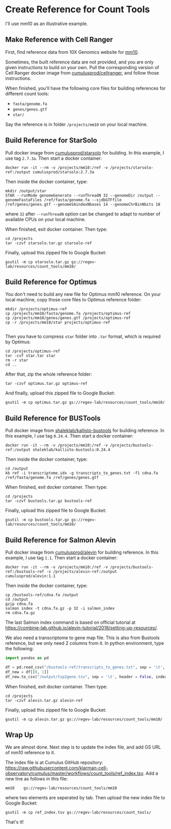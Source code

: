 # Create Reference for Count Tools

I'll use mm10 as an illustrative example.

## Make Reference with Cell Ranger

First, find reference data from 10X Genomics website for [mm10](https://support.10xgenomics.com/single-cell-gene-expression/software/release-notes/build#mm10_3.0.0).

Sometimes, the built reference data are not provided, and you are only given instructions to build on your own. Pull the corresponding version of Cell Ranger docker image from [cumulusprod/cellranger](https://hub.docker.com/r/cumulusprod/cellranger/tags), and follow those instructions.

When finished, you'll have the following core files for building references for different count tools:

* ``fasta/genome.fa``
* ``genes/genes.gtf``
* ``star/``

Say the reference is in folder ``/projects/mm10`` on your local machine.

## Build Reference for StarSolo

Pull docker image from [cumulusprod/starsolo](https://hub.docker.com/r/cumulusprod/starsolo/tags) for building. In this example, I use tag ``2.7.3a``. Then start a docker container:

```
docker run -it --rm -v /projects/mm10:/ref -v /projects/starsolo-ref:/output cumulusprod/starsolo:2.7.3a
```

Then inside the docker container, type:

```
mkdir /output/star
STAR --runMode genomeGenerate --runThreadN 32 --genomeDir /output --genomeFastaFiles /ref/fasta/genome.fa --sjdbGTFfile /ref/genes/genes.gtf --genomeSAindexNbases 14 --genomeChrBinNbits 18
```

where ``32`` after ``--runThreadN`` option can be changed to adapt to number of available CPUs on your local machine.

When finished, exit docker container. Then type:

```
cd /projects
tar -czvf starsolo.tar.gz starsolo-ref
```

Finally, upload this zipped file to Google Bucket:

```
gsutil -m cp starsolo.tar.gz gs://regev-lab/resources/count_tools/mm10/
```

## Build Reference for Optimus

You don't need to build any new file for Optimus mm10 reference. On your local machine, copy those core files to Optimus reference folder:

```
mkdir /projects/optimus-ref
cp /projects/mm10/fasta/genome.fa /projects/optimus-ref
cp /projects/mm10/genes/genes.gtf /projects/optimus-ref
cp -r /projects/mm10/star projects/optimus-ref


```

Then you have to compress ``star`` folder into ``.tar`` format, which is required by Optimus:

```
cd /projects/optimus-ref
tar -cvf star.tar star
rm -r star
cd ..
```

After that, zip the whole reference folder:

```
tar -czvf optimus.tar.gz optimus-ref
```

And finally, upload this zipped file to Google Bucket:

```
gsutil -m cp optimus.tar.gz gs://regev-lab/resources/count_tools/mm10/
```

## Build Reference for BUSTools

Pull docker image from [shaleklab/kallisto-bustools](https://hub.docker.com/r/shaleklab/kallisto-bustools/tags) for building reference. In this example, I use tag ``0.24.4``. Then start a docker container:

```
docker run -it --rm -v /projects/mm10:/ref -v /projects/bustools-ref:/output shaleklab/kallisto-bustools:0.24.4
```

Then inside the docker container, type:

```
cd /output
kb ref -i transcriptome.idx -g transcripts_to_genes.txt -f1 cdna.fa /ref/fasta/genome.fa /ref/genes/genes.gtf
```

When finished, exit docker container. Then type:

```
cd /projects
tar -czvf bustools.tar.gz bustools-ref
```

Finally, upload this zipped file to Google Bucket:

```
gsutil -m cp bustools.tar.gz gs://regev-lab/resources/count_tools/mm10/
```

## Build Reference for Salmon Alevin

Pull docker image from [cumulusprod/alevin](https://hub.docker.com/r/cumulusprod/alevin/tags) for building reference. In this example, I use tag ``1.1``. Then start a docker container:

```
docker run -it --rm -v /projects/mm10:/ref -v /projects/bustools-ref:/bustools-ref -v /projects/alevin-ref:/output cumulusprod/alevin:1.1
```

Then inside the docker container, type:

```
cp /bustools-ref/cdna.fa /output
cd /output
gzip cdna.fa
salmon index -t cdna.fa.gz -p 32 -i salmon_index
rm cdna.fa.gz
```

The last Salmon index command is based on official tutorial at https://combine-lab.github.io/alevin-tutorial/2018/setting-up-resources/.

We also need a transcriptome to gene map file. This is also from Bustools reference, but we only need 2 columns from it. In python environment, type the following:

```python
import pandas as pd

df = pd.read_csv("/bustools-ref/transcripts_to_genes.txt", sep = '\t', header = None)
df_new = df[[0, 1]]
df_new.to_csv("/output/txp2gene.tsv", sep = '\t', header = False, index = False)
```

When finished, exit docker container. Then type:

```
cd /projects
tar -czvf alevin.tar.gz alevin-ref
```

Finally, upload this zipped file to Google Bucket:

```
gsutil -m cp alevin.tar.gz gs://regev-lab/resources/count_tools/mm10/
```

## Wrap Up

We are almost done. Next step is to update the index file, and add GS URL of mm10 reference to it. 

The index file is at Cumulus GitHub repository: https://raw.githubusercontent.com/klarman-cell-observatory/cumulus/master/workflows/count_tools/ref_index.tsv. Add a new line as follows in this file:

```
mm10	gs://regev-lab/resources/count_tools/mm10
```

where two elements are seperated by tab. Then upload the new index file to Google Bucket:

```
gsutil -m cp ref_index.tsv gs://regev-lab/resources/count_tools/
```

That's it!